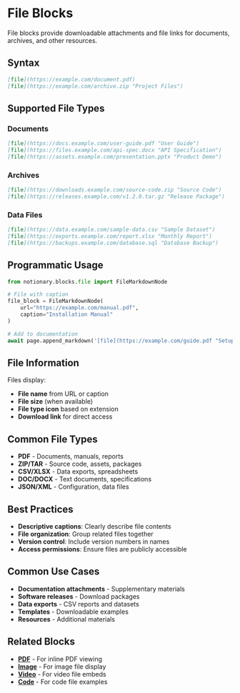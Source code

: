 # File Blocks

File blocks provide downloadable attachments and file links for documents, archives, and other resources.

## Syntax

```markdown
[file](https://example.com/document.pdf)
[file](https://example.com/archive.zip "Project Files")
```

## Supported File Types

### Documents

```markdown
[file](https://docs.example.com/user-guide.pdf "User Guide")
[file](https://files.example.com/api-spec.docx "API Specification")
[file](https://assets.example.com/presentation.pptx "Product Demo")
```

### Archives

```markdown
[file](https://downloads.example.com/source-code.zip "Source Code")
[file](https://releases.example.com/v1.2.0.tar.gz "Release Package")
```

### Data Files

```markdown
[file](https://data.example.com/sample-data.csv "Sample Dataset")
[file](https://exports.example.com/report.xlsx "Monthly Report")
[file](https://backups.example.com/database.sql "Database Backup")
```

## Programmatic Usage

```python
from notionary.blocks.file import FileMarkdownNode

# File with caption
file_block = FileMarkdownNode(
    url="https://example.com/manual.pdf",
    caption="Installation Manual"
)

# Add to documentation
await page.append_markdown('[file](https://example.com/guide.pdf "Setup Guide")')
```

## File Information

Files display:

- **File name** from URL or caption
- **File size** (when available)
- **File type icon** based on extension
- **Download link** for direct access

## Common File Types

- **PDF** - Documents, manuals, reports
- **ZIP/TAR** - Source code, assets, packages
- **CSV/XLSX** - Data exports, spreadsheets
- **DOC/DOCX** - Text documents, specifications
- **JSON/XML** - Configuration, data files

## Best Practices

- **Descriptive captions**: Clearly describe file contents
- **File organization**: Group related files together
- **Version control**: Include version numbers in names
- **Access permissions**: Ensure files are publicly accessible

## Common Use Cases

- **Documentation attachments** - Supplementary materials
- **Software releases** - Download packages
- **Data exports** - CSV reports and datasets
- **Templates** - Downloadable examples
- **Resources** - Additional materials

## Related Blocks

- **[PDF](pdf.md)** - For inline PDF viewing
- **[Image](image.md)** - For image file display
- **[Video](video.md)** - For video file embeds
- **[Code](code.md)** - For code file examples
